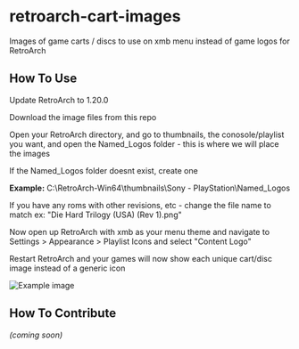# retroarch-cart-images
Images of game carts / discs to use on xmb menu instead of game logos for RetroArch

## How To Use

Update RetroArch to 1.20.0

Download the image files from this repo

Open your RetroArch directory, and go to thumbnails, the conosole/playlist you want, and open the Named_Logos folder - this is where we will place the images

If the Named_Logos folder doesnt exist, create one

**Example:** C:\RetroArch-Win64\thumbnails\Sony - PlayStation\Named_Logos

If you have any roms with other revisions, etc - change the file name to match ex: "Die Hard Trilogy (USA) (Rev 1).png"

Now open up RetroArch with xmb as your menu theme and navigate to Settings > Appearance > Playlist Icons and select "Content Logo"

Restart RetroArch and your games will now show each unique cart/disc image instead of a generic icon

![Example image](https://i.redd.it/iejzezsjekge1.png)

## How To Contribute

*(coming soon)*
